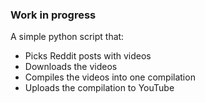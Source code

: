 ### Work in progress


A simple python script that:

- Picks Reddit posts with videos
- Downloads the videos
- Compiles the videos into one compilation
- Uploads the compilation to YouTube